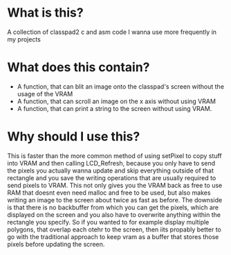 # What is this?
A collection of classpad2 c and asm code I wanna use more frequently in my projects

# What does this contain?
- A function, that can blit an image onto the classpad's screen without the usage of the VRAM
- A function, that can scroll an image on the x axis without using VRAM
- A function, that can print a string to the screen without using VRAM.

# Why should I use this?
This is faster than the more common method of using setPixel to copy stuff into VRAM and then calling LCD_Refresh,
because you only have to send the pixels you actually wanna update and skip everything outside of that rectangle and
 you save the writing operations that are usually required to send pixels to VRAM. This not only gives you the
VRAM back as free to use RAM that doesnt even need malloc and free to be used, but also makes writing an image to the screen about twice as fast as before.
The downside is that there is no backbuffer from which you can get the
pixels, which are displayed on the screen and you also have to overwrite anything within the rectangle you specify. So if you wanted to for example display multiple polygons, that overlap each otehr to the screen, then iits propably better to go with the traditional approach to keep vram as a buffer that stores those pixels before updating the screen.
